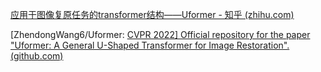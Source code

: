 [应用于图像复原任务的transformer结构——Uformer - 知乎 (zhihu.com)](https://zhuanlan.zhihu.com/p/393530335)

[ZhendongWang6/Uformer: [CVPR 2022\] Official repository for the paper "Uformer: A General U-Shaped Transformer for Image Restoration". (github.com)](https://github.com/ZhendongWang6/Uformer)